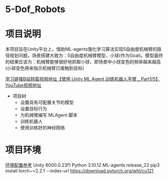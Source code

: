 # 5-Dof_Robots
# 项目说明
本项目旨在Unity平台上，借助ML-agents强化学习算法实现5自由度机械臂的路径规划问题。场景搭建大致为：5自由度机械臂模型，小球(作为Goal)。模型最终的结果应该为：机械臂能够很好地抓取小球，即场景中小球变色的频率越来越高(小球变色用来指示机械臂已接触到目标)

[学习链接B站转载视频地址【使用 Unity ML Agent 训练机器人手臂 _ Part1/5】]( https://www.bilibili.com/video/BV1v14y1y7a2/?share_source=copy_web&vd_source=2a87d5b54021591bb121552e3efc3996)
[YouTube视频地址](https://youtu.be/HOUPkBF-yv0?si=1YPg3ZrAycaL-KRr)

- 项目树
  - 设置具有可配置关节的模型
  - 设置目标行为
  - 为机械臂编写 MLAgent 脚本
  - 训练机器人
  - 使用训练好的神经网络


# 项目环境
[环境配置参考](https://unity-technologies.github.io/ml-agents/Installation/)
Unity 6000.0.23f1
Python 3.10.12
ML-agents release_22
pip3 install torch~=2.2.1 --index-url https://download.pytorch.org/whl/cu121
